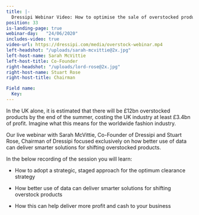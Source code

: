 ```yaml
---
title: |-
  Dressipi Webinar Video: How to optimise the sale of overstocked products and release maximum cash into your business
position: 33
is-landing-page: true
webinar-day:   "24/06/2020"
includes-video: true
video-url: https://dressipi.com/media/overstock-webinar.mp4
left-headshot: "/uploads/sarah-mcvittie@2x.jpg"
left-host-name: Sarah McVittie
left-host-title: Co-Founder
right-headshot: "/uploads/lord-rose@2x.jpg"
right-host-name: Stuart Rose
right-host-title: Chairman

Field name:
  Key: 
---
```


In the UK alone, it is estimated that there will be £12bn overstocked products by the end of the summer, costing the UK industry at least £3.4bn of profit. Imagine what this means for the worldwide fashion industry.

Our live webinar with Sarah McVittie, Co-Founder of Dressipi and Stuart Rose, Chairman of Dressipi focused exclusively on how better use of data can deliver smarter solutions for shifting overstocked products.

 In the below recording of the session you will learn:

* How to adopt a strategic, staged approach for the optimum clearance strategy

* How better use of data can deliver smarter solutions for shifting overstock products

* How this can help deliver more profit and cash to your business